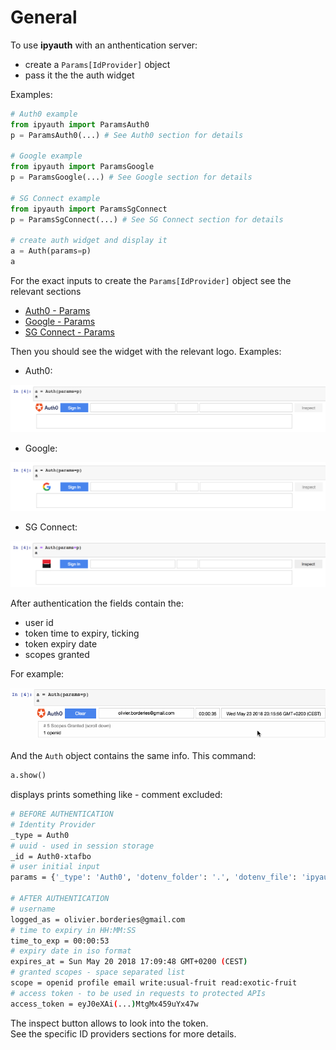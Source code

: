 
# General

To use **ipyauth** with an anthentication server:
+ create a `Params[IdProvider]` object
+ pass it the the auth widget

Examples:

```python
# Auth0 example
from ipyauth import ParamsAuth0
p = ParamsAuth0(...) # See Auth0 section for details

# Google example
from ipyauth import ParamsGoogle
p = ParamsGoogle(...) # See Google section for details

# SG Connect example
from ipyauth import ParamsSgConnect
p = ParamsSgConnect(...) # See SG Connect section for details

# create auth widget and display it
a = Auth(params=p)
a 
```

For the exact inputs to create the `Params[IdProvider]` object see the relevant sections
+ [Auth0 - Params](./auth0.html#params)
+ [Google - Params](./google.html#params)
+ [SG Connect - Params](./sgconnect.html#params)


Then you should see the widget with the relevant logo. Examples:

+ Auth0:

![](../img/widget-auth0.png)

+ Google:

![](../img/widget-google.png)

+ SG Connect:

![](../img/widget-sgconnect.png)



After authentication the fields contain the:
+ user id
+ token time to expiry, ticking
+ token expiry date
+ scopes granted

For example:

![](../img/licecap-ipyauth-auth0-2.gif)

And the `Auth` object contains the same info. This command:

```python
a.show()
```

displays prints something like - comment excluded:

```bash
# BEFORE AUTHENTICATION
# Identity Provider
_type = Auth0
# uuid - used in session storage
_id = Auth0-xtafbo
# user initial input
params = {'_type': 'Auth0', 'dotenv_folder': '.', 'dotenv_file': 'ipyauth-Auth0-demo.env', 'prefix': 'Auth0', 'domain': 'ipyauth-demo.eu.auth0.com', 'client_id': 'Ji3wK7FP8kqK8qa2qBwTDQJR9V50bAxs', 'redirect_uri': 'http://localhost:8888/callback/', 'audience': 'api/fruit', 'scope': 'write:usual-fruit read:exotic-fruit'}

# AFTER AUTHENTICATION
# username
logged_as = olivier.borderies@gmail.com
# time to expiry in HH:MM:SS
time_to_exp = 00:00:53
# expiry date in iso format
expires_at = Sun May 20 2018 17:09:48 GMT+0200 (CEST)
# granted scopes - space separated list
scope = openid profile email write:usual-fruit read:exotic-fruit
# access token - to be used in requests to protected APIs
access_token = eyJ0eXAi(...)MtgMx459uYx47w
```

The inspect button allows to look into the token.  
See the specific ID providers sections for more details.

